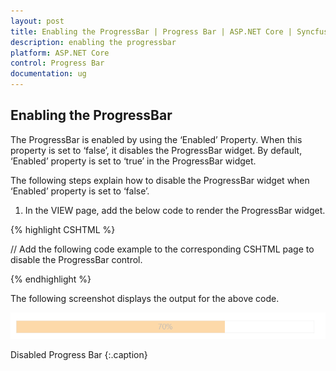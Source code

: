 ```yaml
---
layout: post
title: Enabling the ProgressBar | Progress Bar | ASP.NET Core | Syncfusion
description: enabling the progressbar
platform: ASP.NET Core
control: Progress Bar
documentation: ug
---
```


## Enabling the ProgressBar

The ProgressBar is enabled by using the ‘Enabled’ Property. When this property is set to ‘false’, it disables the ProgressBar widget. By default, ‘Enabled’ property is set to ‘true’ in the ProgressBar widget.

The following steps explain how to disable the ProgressBar widget when ‘Enabled’ property is set to ‘false’.

1. In the VIEW page, add the below code to render the ProgressBar widget.

{% highlight CSHTML  %}

// Add the following code example to the corresponding CSHTML page to disable the ProgressBar control.

<ej-progress-bar id="progressBar" value="70" text="70%" enabled="false" height="20" width="500"/>

{% endhighlight %}

The following screenshot displays the output for the above code.

![](Enabling-the-ProgressBar_images/Enabling-the-ProgressBar_img1.png)

Disabled Progress Bar
{:.caption}